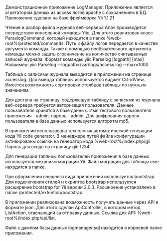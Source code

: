 Демонстрационное приложение LogManager.
Приложение является агрегатором данных из access логов apache с сохранением в БД.
Приложение сделано на базе фреймворка Yii 1.1.21

Чтение и разбор файла журнала веб-сервера Апач производится посредством консольной команды Yiic.
Для этого реализован класс ParselogCommand, который находится в папке %web-root%/protected/commands.
Путь к файлу логов передается в качестве аргумента команды.
Также с помощью необязательного аргумента команды можно задать ограничение на количество считываемых записей журнала.
Формат команды: yiic Parselog [logpath] [max]
Например: yiic Parselog --logpath=/var/logs/access.log --max=1000

Таблица с записями журнала выводится в приложении на странице accesslog.
Для вывода таблицы используется виджет CGridView.
Имеется возможность сортировки столбцов таблицы по нужным значениям.

Для доступа на страницу, содержащую таблицу с записями из журнала веб-сервера требуется авторизация пользователя.
Данные пользователя хранятся в базе данных.
Имя тестового пользователя приложения - admin, пароль - admin.
Для шифрования пароля пользователя в базе данных используется алгоритм md5. 

В приложении использована технология автоматической генерации кода Yii code generator.
В менеджере путей файла конфигурации активированы ссылки на генератор кода %web-root%/index.php/gii
Пароль для входа на страницу gii:  1234

Для генерации таблицы пользователей приложения в базе данных используется механизм миграции Yii.
Файл миграции для таблицы user находится в папке.

При оформлении внешнего вида приложения используется bootstrap.
Для подключения стилей и скриптов bootstrap используется расширение bootstrap for Yii версии 2.0.3.
Расширение установлено в папке /protected/extention/bootstrap.

В приложении реализована возможность получать данные через API в формате json.
Для этого сделан ApiController, в котором метод ListAction, отаечающий за отправку данных.
Ссылка для API: %web-root%/index.php/api/list.

Файл с дампом базы данных logmanager.sql находится в корневой папке приложения.

